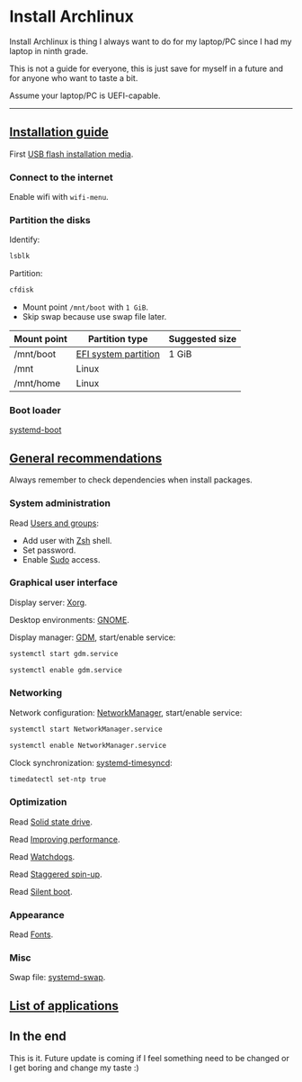 # Install Archlinux

Install Archlinux is thing I always want to do for my laptop/PC since I had my laptop in ninth grade.

This is not a guide for everyone, this is just save for myself in a future and for anyone who want to taste a bit.

Assume your laptop/PC is UEFI-capable.

---

## [Installation guide](https://wiki.archlinux.org/index.php/Installation_guide)

First [USB flash installation media](https://wiki.archlinux.org/index.php/USB_flash_installation_media).

### Connect to the internet

Enable wifi with `wifi-menu`.

### Partition the disks

Identify:

```sh
lsblk
```

Partition:

```sh
cfdisk
```

- Mount point `/mnt/boot` with `1 GiB`.
- Skip swap because use swap file later.

| Mount point | Partition type                                                                    | Suggested size |
| ----------- | --------------------------------------------------------------------------------- | -------------- |
| /mnt/boot   | [EFI system partition](https://wiki.archlinux.org/index.php/EFI_system_partition) | 1 GiB          |
| /mnt        | Linux                                                                             |                |
| /mnt/home   | Linux                                                                             |

### Boot loader

[systemd-boot](https://wiki.archlinux.org/index.php/Systemd-boot)

## [General recommendations](https://wiki.archlinux.org/index.php/General_recommendations)

Always remember to check dependencies when install packages.

### System administration

Read [Users and groups](https://wiki.archlinux.org/index.php/Users_and_groups):

- Add user with [Zsh](https://wiki.archlinux.org/index.php/Zsh) shell.
- Set password.
- Enable [Sudo](https://wiki.archlinux.org/index.php/Sudo#Using_visudo) access.

### Graphical user interface

Display server: [Xorg](https://wiki.archlinux.org/index.php/Xorg).

Desktop environments: [GNOME](https://wiki.archlinux.org/index.php/GNOME).

Display manager: [GDM](https://wiki.archlinux.org/index.php/GDM), start/enable service:

```sh
systemctl start gdm.service

systemctl enable gdm.service
```

### Networking

Network configuration: [NetworkManager](https://wiki.archlinux.org/index.php/NetworkManager), start/enable service:

```sh
systemctl start NetworkManager.service

systemctl enable NetworkManager.service
```

Clock synchronization: [systemd-timesyncd](https://wiki.archlinux.org/index.php/Systemd-timesyncd):

```sh
timedatectl set-ntp true
```

### Optimization

Read [Solid state drive](https://wiki.archlinux.org/index.php/Solid_state_drive).

Read [Improving performance](https://wiki.archlinux.org/index.php/Improving_performance).

Read [Watchdogs](https://wiki.archlinux.org/index.php/Improving_performance#Watchdogs).

Read [Staggered spin-up](https://wiki.archlinux.org/index.php/Improving_performance/Boot_process#Staggered_spin-up).

Read [Silent boot](https://wiki.archlinux.org/index.php/Silent_boot).

### Appearance

Read [Fonts](https://wiki.archlinux.org/index.php/Fonts).

### Misc

Swap file: [systemd-swap](https://wiki.archlinux.org/index.php/Swap#systemd-swap).

## [List of applications](https://wiki.archlinux.org/index.php/List_of_applications)

## In the end

This is it. Future update is coming if I feel something need to be changed or I get boring and change my taste :)
